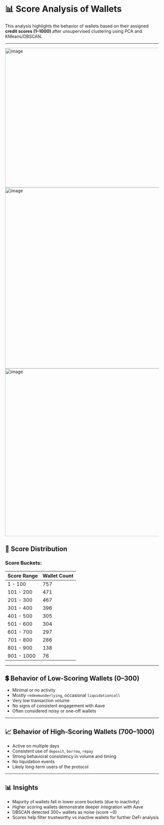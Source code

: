 

# 📊 Score Analysis of Wallets

This analysis highlights the behavior of wallets based on their assigned **credit scores (1–1000)** after unsupervised clustering using PCA and KMeans/DBSCAN.

---
<img width="571" height="455" alt="image" src="https://github.com/user-attachments/assets/c6b16472-3b08-49e3-b821-f04e26e5e477" />

<img width="1989" height="590" alt="image" src="https://github.com/user-attachments/assets/35112b66-bce2-4ec7-8694-df5609e2874b" />

<img width="850" height="547" alt="image" src="https://github.com/user-attachments/assets/d9241978-8be0-417a-ae7f-39f10b0e997a" />


## 🔢 Score Distribution

### Score Buckets:
| Score Range | Wallet Count |
| ----------- | ------------- |
| 1 - 100     |           757 |
| 101 - 200   |           471 |
| 201 - 300   |           467 |
| 301 - 400   |           396 |
| 401 - 500   |           305 |
| 501 - 600   |           304 |
| 601 - 700   |           297 |
| 701 - 800   |           286 |
| 801 - 900   |           138 |
| 901 - 1000  |            76 |

---

## 💲 Behavior of Low-Scoring Wallets (0–300)

- Minimal or no activity
- Mostly `redeemunderlying`, occasional `liquidationcall`
- Very low transaction volume
- No signs of consistent engagement with Aave
- Often considered noisy or one-off wallets

---

## 📈 Behavior of High-Scoring Wallets (700–1000)

- Active on multiple days
- Consistent use of `deposit`, `borrow`, `repay`
- Strong behavioral consistency in volume and timing
- No liquidation events
- Likely long-term users of the protocol

---

## 📊 Insights

- Majority of wallets fall in lower score buckets (due to inactivity)
- Higher scoring wallets demonstrate deeper integration with Aave
- DBSCAN detected 300+ wallets as noise (score ~0)
- Scores help filter trustworthy vs inactive wallets for further DeFi analysis
